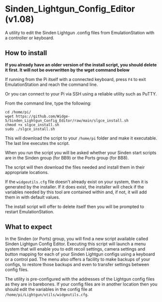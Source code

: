 # Sinden_Lightgun_Config_Editor (v1.08)
A utility to edit the Sinden Lightgun .config files from EmulationStation with a controller or keyboard.

## How to install
**If you already have an older version of the install script, you should delete it first. It will not be overwritten by the wget command below**

If running from the Pi itself with a connected keyboard, press `F4` to exit EmulationStation and reach the command line.

Or you can connect to your Pi via SSH using a reliable utility such as PuTTY.

From the command line, type the following:
```
cd /home/pi/
wget https://github.com/Widge-5/Sinden_Lightgun_Config_Editor/raw/main/slgce_install.sh
chmod +x slgce_install.sh
sudo ./slgce_install.sh
```
This will download the script to your `/home/pi` folder and make it executable. The last line executes the script.

When you run the script you will be asked whether your Sinden start scripts are in the Sinden group (for BB9) or the Ports group (for BB8).

The script will then download the files needed and install them in their appropriate locations.

If the `widgeutils.cfg` file doesn't already exist on your system, then it is generated by the installer.  If it does exist, the installer will check if the variables needed by this tool are contained within and, if not, it will add them in with default values.

The install script will offer to delete itself then you will be prompted to restart EmulationStation.

## What to expect
In the Sinden (or Ports) group, you will find a new script available called Sinden Lightgun Config Editor.  Executing this script will launch a menu system that will enable you to edit recoil settings, camera settings and button mapping for each of your Sinden Lightgun configs using a keyboard or a control pad.  The menu also offers a facility to make backups of your configs, to restore those backups and even to transfer settings between config files.

The utility is pre-configured with the addresses of the Lightgun config files as they are in barebones.  If your config files are in another location then you should edit the variables in the config file at `/home/pi/Lightgun/utils/widgeutils.cfg`.
